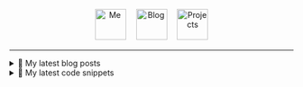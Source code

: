 <p align="center">
  <a href="https://avestura.dev/profile"><img src='https://github.com/avestura/avestura/raw/master/illustrations/me.svg?sanitize=true' alt="Me" title="Me" height='55px'/></a>　
  <a href="https://avestura.dev/"><img src='https://github.com/avestura/avestura/raw/master/illustrations/blog.svg?sanitize=true' alt="Blog" title="Blog" height='55px'/></a>　
  <a href="https://avestura.dev/projects/"><img src='https://github.com/avestura/avestura/raw/master/illustrations/projects.svg?sanitize=true' alt="Projects" title="Projects" height='55px'/></a>　
</p>
<hr>
<details>
  <summary>📝 My latest blog posts</summary>
  
<ul>
<li><a href="https://avestura.dev/blog/creating-a-git-commit-the-hard-way">Creating a Git commit: The Hard Way</a></li><li><a href="https://avestura.dev/blog/explaining-the-postgres-meme">Explaining The Postgres Meme</a></li><li><a href="https://avestura.dev/blog/how-pessimistic-or-optimistic-are-the-kurzgesagt-videos">How optimistic or pessimistic are the Kurzgesagt videos?</a></li><li><a href="https://avestura.dev/blog/problems-of-c-and-how-zig-addresses-them">Problems of C, and how Zig addresses them</a></li><li><a href="https://avestura.dev/blog/tldr-goat-philosophers">Oversimplified ideas of the great philosophers of all times</a></li><li><a href="https://avestura.dev/blog/zero-knowledge-proofs">Understanding zero-knowledge proofs</a></li><li><a href="https://avestura.dev/blog/hide-a-photo-inside-another-photo">Hiding a photo inside another photo</a></li><li><a href="https://avestura.dev/blog/ideal-programming-language">An opinion on what's a good general-purpose programming language</a></li><li><a href="https://avestura.dev/blog/what-is-the-type-of-type">What is the type of Type?</a></li><li><a href="https://avestura.dev/blog/versioning-microservices-projects">Versioning microservices in GitLab monorepos and polyrepos</a></li>
</ul>
</details>

<details>
  <summary>📘 My latest code snippets</summary>

<ul>
<li><a href="https://avestura.dev/snippets/data/postgre-reset-pass-container">Reset bitnami postgres password on a container shell</a></li><li><a href="https://avestura.dev/snippets/linux/ubuntu-logical-volume-extend">Extend default LVM space</a></li><li><a href="https://avestura.dev/snippets/programming/java/publish-deps-maven">Publish all maven dependencies to a private registry</a></li><li><a href="https://avestura.dev/snippets/programming/node/npm-snippets">NPM snippets</a></li><li><a href="https://avestura.dev/snippets/cloud/faas-platforms">List of FaaS platforms</a></li><li><a href="https://avestura.dev/snippets/data/postgres-playground">Postgresql playground via docker-compose</a></li><li><a href="https://avestura.dev/snippets/devops/docker/auto-test-migrate-compose">Auto-testing a service with database and migration in a gitlab pipeline using compose</a></li><li><a href="https://avestura.dev/snippets/linux/idempotent-folder-hash-tarball">Idempotent hash of a folder using tarballs</a></li><li><a href="https://avestura.dev/snippets/devops/gitlab/fast-cache">Fast cache for node_modules</a></li><li><a href="https://avestura.dev/snippets/devops/gitlab/update-gpg-keys">Update Gitlab GPG keys</a></li>
</ul>
</details>
